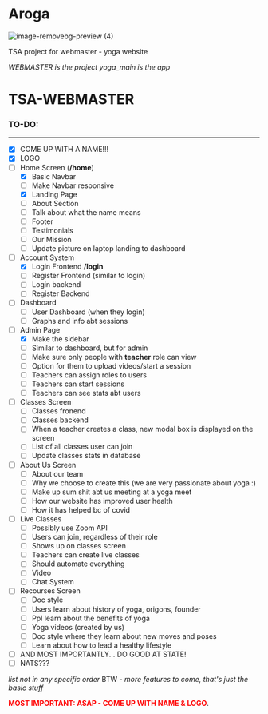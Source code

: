 # Aroga

![image-removebg-preview (4)](https://user-images.githubusercontent.com/75226884/161325956-6475a99b-4b1a-4603-a7a6-ff91c90b9615.png)



TSA project for webmaster - yoga website


*WEBMASTER is the project*
*yoga_main is the app* 

# TSA-WEBMASTER


### TO-DO:
__________


- [x] COME UP WITH A NAME!!!
- [x] LOGO
- [ ] Home Screen (**/home**)
   - [x] Basic Navbar
   - [ ] Make Navbar responsive
   - [x] Landing Page
   - [ ] About Section
   - [ ] Talk about what the name means 
   - [ ] Footer
   - [ ] Testimonials
   - [ ] Our Mission
   - [ ] Update picture on laptop landing to dashboard
  
- [ ] Account System
   - [x] Login Frontend **/login**
   - [ ] Register Frontend (similar to login)
   - [ ] Login backend
   - [ ] Register Backend

- [ ] Dashboard 
   - [ ] User Dashboard (when they login)
   - [ ] Graphs and info abt sessions

- [ ] Admin Page 
  - [x] Make the sidebar
  - [ ] Similar to dashboard, but for admin
  - [ ] Make sure only people with **teacher** role can view
  - [ ] Option for them to upload videos/start a session
  - [ ] Teachers can assign roles to users
  - [ ] Teachers can start sessions 
  - [ ] Teachers can see stats abt users  
  
- [ ] Classes Screen
  - [ ] Classes fronend
  - [ ] Classes backend
  - [ ] When a teacher creates a class, new modal box is displayed on the screen
  - [ ] List of all classes user can join
  - [ ] Update classes stats in database

- [ ] About Us Screen 
    - [ ] About our team
    - [ ] Why we choose to create this (we are very passionate about yoga :)
    - [ ] Make up sum shit abt us meeting at a yoga meet
    - [ ] How our website has improved user health 
    - [ ] How it has helped bc of covid 

- [ ] Live Classes 
   - [ ] Possibly use Zoom API
   - [ ] Users can join, regardless of their role
   - [ ] Shows up on classes screen
   - [ ] Teachers can create live classes
   - [ ] Should automate everything
   - [ ] Video
   - [ ] Chat System

- [ ] Recourses Screen
  - [ ] Doc style
  - [ ] Users learn about history of yoga, origons, founder
  - [ ] Ppl learn about the benefits of yoga 
  - [ ] Yoga videos (created by us)
  - [ ] Doc style where they learn about new moves and poses
  - [ ] Learn about how to lead a healthy lifestyle

- [ ] AND MOST IMPORTANTLY... DO GOOD AT STATE! 
- [ ] NATS???

*list not in any specific order* 
BTW - *more features to come, that's just the basic stuff*

<span style="color:red; font-weight: bold;">MOST IMPORTANT: ASAP - COME UP WITH NAME & LOGO</span>.

